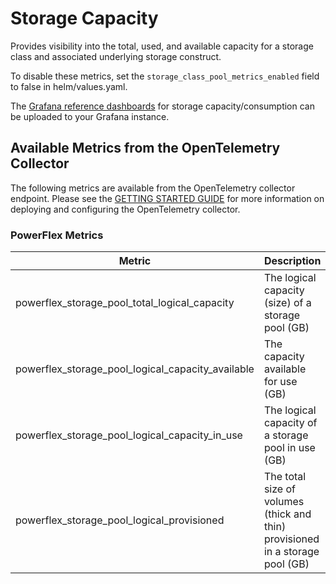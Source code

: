 # Storage Capacity
Provides visibility into the total, used, and available capacity for a storage class and associated underlying storage construct.

To disable these metrics, set the ```storage_class_pool_metrics_enabled``` field to false in helm/values.yaml.

The [Grafana reference dashboards](../../../grafana/dashboards/powerflex) for storage capacity/consumption can be uploaded to your Grafana instance.

## Available Metrics from the OpenTelemetry Collector
The following metrics are available from the OpenTelemetry collector endpoint.  Please see the [GETTING STARTED GUIDE](../GETTING_STARTED_GUIDE.md) for more information on deploying and configuring the OpenTelemetry collector.

### PowerFlex Metrics

| Metric                                       | Description                                                                   | Example                                                                                                                                                                               |
| -------------------------------------------- | ----------------------------------------------------------------------------- | ------------------------------------------------------------------------------------------------------------------------------------------------------------------------------------- |
| powerflex_storage_pool_total_logical_capacity     | The logical capacity (size) of a storage pool (GB)                            | powerflex_storage_pool_total_logical_capacity{driver="csi-vxflexos.dellemc.com",storage_class="vxflexos",storage_pool="mypool",storage_system_name="2e8ef5244898a20f"} 268.51708984375         |
| powerflex_storage_pool_logical_capacity_available | The capacity available for use (GB)                                           | powerflex_storage_pool_logical_capacity_available{driver="csi-vxflexos.dellemc.com",storage_class="vxflexos-xfs",storage_pool="mypool",storage_system_name="2e8ef5244898a20f"} 253.49462890625 |
| powerflex_storage_pool_logical_capacity_in_use     | The logical capacity of a storage pool in use (GB)                            | powerflex_storage_pool_logical_capacity_in_use{driver="csi-vxflexos.dellemc.com",storage_class="vxflexos-xfs",storage_pool="mypool",storage_system_name="2e8ef5244898a20f"} 15.0224609375       |
| powerflex_storage_pool_logical_provisioned       | The total size of volumes (thick and thin) provisioned in a storage pool (GB) | powerflex_storage_pool_logical_provisioned{driver="csi-vxflexos.dellemc.com",storage_class="vxflexos-xfs",storage_pool="mypool",storage_system_name="2e8ef5244898a20f"} 96                    |